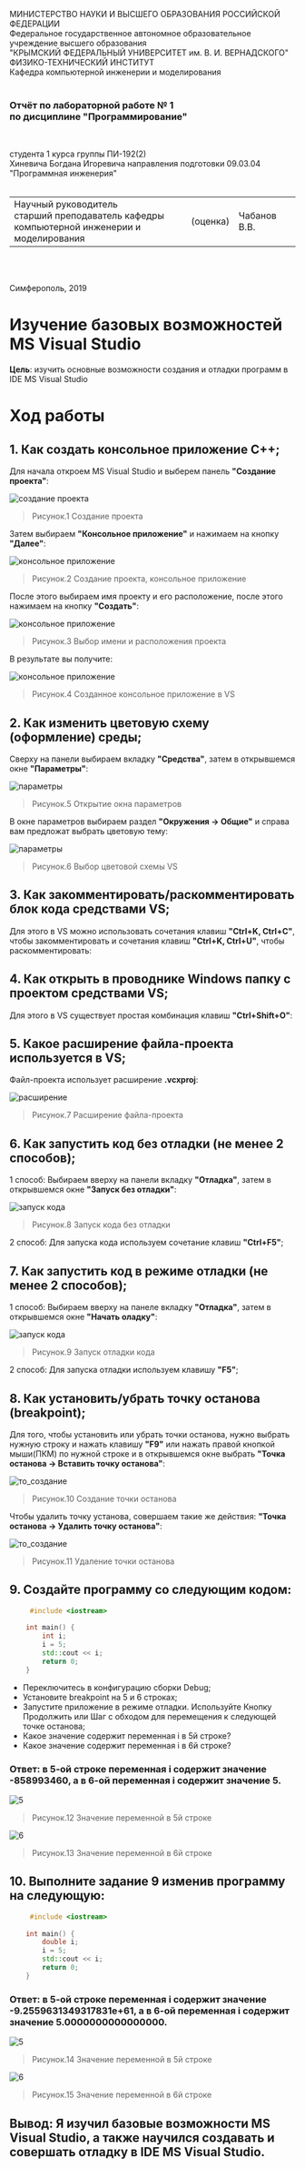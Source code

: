 МИНИСТЕРСТВО НАУКИ  И ВЫСШЕГО ОБРАЗОВАНИЯ РОССИЙСКОЙ ФЕДЕРАЦИИ  
Федеральное государственное автономное образовательное учреждение высшего образования  
"КРЫМСКИЙ ФЕДЕРАЛЬНЫЙ УНИВЕРСИТЕТ им. В. И. ВЕРНАДСКОГО"  
ФИЗИКО-ТЕХНИЧЕСКИЙ ИНСТИТУТ  
Кафедра компьютерной инженерии и моделирования
<br/><br/>

### Отчёт по лабораторной работе № 1<br/> по дисциплине "Программирование"
<br/>

студента 1 курса группы ПИ-192(2)  
Хиневича Богдана Игоревича
направления подготовки 09.03.04 "Программная инженерия"  
<br/>

<table>
<tr><td>Научный руководитель<br/> старший преподаватель кафедры<br/> компьютерной инженерии и моделирования</td>
<td>(оценка)</td>
<td>Чабанов В.В.</td>
</tr>
</table>
<br/><br/>

Симферополь, 2019






# Изучение базовых возможностей MS Visual Studio

**Цель**: изучить основные возможности создания и отладки программ в IDE MS Visual Studio

# Ход работы

## 1. Как создать консольное приложение C++;

Для начала откроем MS Visual Studio и выберем панель **"Создание проекта"**:

![создание проекта](https://github.com/DoDoD21/Labs/blob/master/Images/1.1.png)

>Рисунок.1 Создание проекта

Затем выбираем **"Консольное приложение"** и нажимаем на кнопку **"Далее"**:

![консольное приложение](https://github.com/DoDoD21/Labs/blob/master/Images/1.2.png)

>Рисунок.2 Создание проекта, консольное приложение

После этого выбираем имя проекту и его расположение, после этого нажимаем на кнопку **"Создать"**:

![консольное приложение](https://github.com/DoDoD21/Labs/blob/master/Images/1.3.png)

>Рисунок.3 Выбор имени и расположения проекта

В результате вы получите: 

![консольное приложение](https://github.com/DoDoD21/Labs/blob/master/Images/1.4.png)

>Рисунок.4 Созданное консольное приложение в VS

## 2. Как изменить цветовую схему (оформление) среды;

Сверху на панели выбираем вкладку **"Средства"**, затем в открывшемся окне **"Параметры"**:

![параметры](https://github.com/DoDoD21/Labs/blob/master/Images/1.5.png)

>Рисунок.5 Открытие окна параметров

В окне параметров выбираем раздел **"Окружения -> Общие"** и справа вам предложат выбрать цветовую тему:

![параметры](https://github.com/DoDoD21/Labs/blob/master/Images/1.6.png)

>Рисунок.6 Выбор цветовой схемы VS

## 3. Как закомментировать/раскомментировать блок кода средствами VS;

Для этого в VS можно использовать сочетания клавиш **"Ctrl+K, Ctrl+C"**, чтобы закомментировать и сочетания клавиш **"Ctrl+K, Ctrl+U"**, чтобы раскомментировать:

## 4. Как открыть в проводнике Windows папку с проектом средствами VS;

Для этого в VS существует простая комбинация клавиш **"Ctrl+Shift+O"**:

## 5. Какое расширение файла-проекта используется в VS;

Файл-проекта использует расширение **.vcxproj**:

![расширение](https://github.com/DoDoD21/Labs/blob/master/Images/1.7.png)

>Рисунок.7 Расширение файла-проекта

## 6. Как запустить код без отладки (не менее 2 способов);

1 способ: Выбираем вверху на панели вкладку **"Отладка"**, затем в открывшемся окне **"Запуск без отладки"**:
		
![запуск кода](https://github.com/DoDoD21/Labs/blob/master/Images/1.8.png)

>Рисунок.8 Запуск кода без отладки

2 способ: Для запуска кода используем сочетание клавиш **"Ctrl+F5"**;

## 7. Как запустить код в режиме отладки (не менее 2 способов);

1 способ: Выбираем вверху на панеле вкладку **"Отладка"**, затем в открывшемся окне **"Начать оладку"**:

![запуск кода](https://github.com/DoDoD21/Labs/blob/master/Images/1.9.png)

>Рисунок.9 Запуск отладки кода

2 способ: Для запуска отладки используем клавишу **"F5"**;

## 8. Как установить/убрать точку останова (breakpoint);

Для того, чтобы установить или убрать точки останова, нужно выбрать нужную строку и нажать клавишу **"F9"** или нажать правой кнопкой мыши(ПКМ) по нужной строке и в открывшемся окне выбрать **"Точка останова -> Вставить точку останова"**:

![то_создание](https://github.com/DoDoD21/Labs/blob/master/Images/1.10.png)

>Рисунок.10 Создание точки останова

Чтобы удалить точку установа, совершаем такие же действия: **"Точка останова -> Удалить точку останова"**:

![то_создание](https://github.com/DoDoD21/Labs/blob/master/Images/1.11.png)

>Рисунок.11 Удаление точки останова

## 9. Создайте программу со следующим кодом:
```c++
     #include <iostream>
	 
 	int main() {
    	int i;
    	i = 5;
    	std::cout << i;
    	return 0;
	}
```
 - Переключитесь в конфигурацию сборки Debug;
 - Установите breakpoint на 5 и 6 строках;
 - Запустите приложение в режиме отладки. Используйте Кнопку Продолжить или Шаг с обходом для перемещения к следующей точке останова;
 - Какое значение содержит переменная i в 5й строке?
 - Какое значение содержит переменная i в 6й строке?

### Ответ: в 5-ой строке переменная i содержит значение **-858993460**, а в 6-ой переменная i содержит значение **5**.

![5](https://github.com/DoDoD21/Labs/blob/master/Images/1.12.png)

>Рисунок.12 Значение переменной в 5й строке

![6](https://github.com/DoDoD21/Labs/blob/master/Images/1.13.png)

>Рисунок.13 Значение переменной в 6й строке

## 10. Выполните задание 9 изменив программу на следующую:
```c++
	 #include <iostream>
	 
 	int main() {
    	double i;
    	i = 5;
    	std::cout << i;
    	return 0;
	}
```
### Ответ: в 5-ой строке переменная i содержит значение **-9.2559631349317831e+61**, а в 6-ой переменная i содержит значение **5.0000000000000000**.

![5](https://github.com/DoDoD21/Labs/blob/master/Images/1.14.png)

>Рисунок.14 Значение переменной в 5й строке

![6](https://github.com/DoDoD21/Labs/blob/master/Images/1.15.png)

>Рисунок.15 Значение переменной в 6й строке

## Вывод: Я изучил базовые возможности MS Visual Studio, а также научился создавать и совершать отладку в IDE MS Visual Studio.